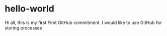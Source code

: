 # hello-world

Hi all,
this is my first First GitHub commitment.
I would like to use GitHub for storing processes
